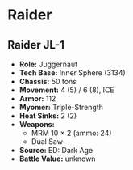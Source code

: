 # Raider
## Raider JL-1
- **Role:** Juggernaut
- **Tech Base:** Inner Sphere (3134)
- **Chassis:** 50 tons
- **Movement:** 4 (5) / 6 (8), ICE
- **Armor:** 112
- **Myomer:** Triple-Strength
- **Heat Sinks:** 2 (2)
- **Weapons:**
  - MRM 10 × 2 (ammo: 24)
  - Dual Saw
- **Source:** ED: Dark Age
- **Battle Value:** unknown

